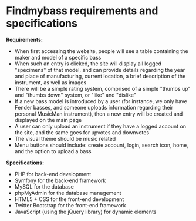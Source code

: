 # Findmybass requirements and specifications

**Requirements:**

 - When first accessing the website, people will see a table containing
   the maker and model of a specific bass
 - When such an entry is clicked, the site will display all logged
   "specimens" of that model, and can provide details regarding the year
   and place of manufacturing, current location, a brief description of
   the instrument, as well as images
 - There will be a simple rating system, comprised of a simple "thumbs
   up" and "thumbs down" system, or "like" and "dislike"
 - If a new bass model is introduced by a user (for instance, we only
   have Fender basses, and someone uploads information regarding their
   personal MusicMan instrument), then a new entry will be created and
   displayed on the main page
 - A user can only upload an instrument if they have a logged account on
   the site, and the same goes for upvotes and downvotes
 - The visual theme should be music related
 - Menu buttons should include: create account, login, search icon,
   home, and the option to upload a bass

**Specifications:**

 - PHP for back-end development
 - Symfony for the back-end framework
 - MySQL for the database
 - phpMyAdmin for the database management
 - HTML5 + CSS for the front-end development
 - Twitter Bootstrap for the front-end framework
 - JavaScript (using the jQuery library) for dynamic elements